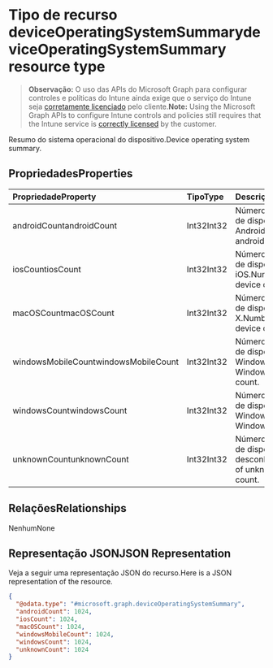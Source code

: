 # <a name="deviceoperatingsystemsummary-resource-type"></a><span data-ttu-id="03b8a-101">Tipo de recurso deviceOperatingSystemSummary</span><span class="sxs-lookup"><span data-stu-id="03b8a-101">deviceOperatingSystemSummary resource type</span></span>

> <span data-ttu-id="03b8a-102">**Observação:** O uso das APIs do Microsoft Graph para configurar controles e políticas do Intune ainda exige que o serviço do Intune seja [corretamente licenciado](https://go.microsoft.com/fwlink/?linkid=839381) pelo cliente.</span><span class="sxs-lookup"><span data-stu-id="03b8a-102">**Note:** Using the Microsoft Graph APIs to configure Intune controls and policies still requires that the Intune service is [correctly licensed](https://go.microsoft.com/fwlink/?linkid=839381) by the customer.</span></span>

<span data-ttu-id="03b8a-103">Resumo do sistema operacional do dispositivo.</span><span class="sxs-lookup"><span data-stu-id="03b8a-103">Device operating system summary.</span></span>
## <a name="properties"></a><span data-ttu-id="03b8a-104">Propriedades</span><span class="sxs-lookup"><span data-stu-id="03b8a-104">Properties</span></span>
|<span data-ttu-id="03b8a-105">Propriedade</span><span class="sxs-lookup"><span data-stu-id="03b8a-105">Property</span></span>|<span data-ttu-id="03b8a-106">Tipo</span><span class="sxs-lookup"><span data-stu-id="03b8a-106">Type</span></span>|<span data-ttu-id="03b8a-107">Descrição</span><span class="sxs-lookup"><span data-stu-id="03b8a-107">Description</span></span>|
|:---|:---|:---|
|<span data-ttu-id="03b8a-108">androidCount</span><span class="sxs-lookup"><span data-stu-id="03b8a-108">androidCount</span></span>|<span data-ttu-id="03b8a-109">Int32</span><span class="sxs-lookup"><span data-stu-id="03b8a-109">Int32</span></span>|<span data-ttu-id="03b8a-110">Número da contagem de dispositivos Android.</span><span class="sxs-lookup"><span data-stu-id="03b8a-110">Number of android device count.</span></span>|
|<span data-ttu-id="03b8a-111">iosCount</span><span class="sxs-lookup"><span data-stu-id="03b8a-111">iosCount</span></span>|<span data-ttu-id="03b8a-112">Int32</span><span class="sxs-lookup"><span data-stu-id="03b8a-112">Int32</span></span>|<span data-ttu-id="03b8a-113">Número da contagem de dispositivo iOS.</span><span class="sxs-lookup"><span data-stu-id="03b8a-113">Number of iOS device count.</span></span>|
|<span data-ttu-id="03b8a-114">macOSCount</span><span class="sxs-lookup"><span data-stu-id="03b8a-114">macOSCount</span></span>|<span data-ttu-id="03b8a-115">Int32</span><span class="sxs-lookup"><span data-stu-id="03b8a-115">Int32</span></span>|<span data-ttu-id="03b8a-116">Número da contagem de dispositivos Mac OS X.</span><span class="sxs-lookup"><span data-stu-id="03b8a-116">Number of Mac OS X device count.</span></span>|
|<span data-ttu-id="03b8a-117">windowsMobileCount</span><span class="sxs-lookup"><span data-stu-id="03b8a-117">windowsMobileCount</span></span>|<span data-ttu-id="03b8a-118">Int32</span><span class="sxs-lookup"><span data-stu-id="03b8a-118">Int32</span></span>|<span data-ttu-id="03b8a-119">Número da contagem de dispositivos móveis Windows.</span><span class="sxs-lookup"><span data-stu-id="03b8a-119">Number of Windows mobile device count.</span></span>|
|<span data-ttu-id="03b8a-120">windowsCount</span><span class="sxs-lookup"><span data-stu-id="03b8a-120">windowsCount</span></span>|<span data-ttu-id="03b8a-121">Int32</span><span class="sxs-lookup"><span data-stu-id="03b8a-121">Int32</span></span>|<span data-ttu-id="03b8a-122">Número da contagem de dispositivos Windows.</span><span class="sxs-lookup"><span data-stu-id="03b8a-122">Number of Windows device count.</span></span>|
|<span data-ttu-id="03b8a-123">unknownCount</span><span class="sxs-lookup"><span data-stu-id="03b8a-123">unknownCount</span></span>|<span data-ttu-id="03b8a-124">Int32</span><span class="sxs-lookup"><span data-stu-id="03b8a-124">Int32</span></span>|<span data-ttu-id="03b8a-125">Número da contagem de dispositivos desconhecidos.</span><span class="sxs-lookup"><span data-stu-id="03b8a-125">Number of unknown device count.</span></span>|

## <a name="relationships"></a><span data-ttu-id="03b8a-126">Relações</span><span class="sxs-lookup"><span data-stu-id="03b8a-126">Relationships</span></span>
<span data-ttu-id="03b8a-127">Nenhum</span><span class="sxs-lookup"><span data-stu-id="03b8a-127">None</span></span>
## <a name="json-representation"></a><span data-ttu-id="03b8a-128">Representação JSON</span><span class="sxs-lookup"><span data-stu-id="03b8a-128">JSON Representation</span></span>
<span data-ttu-id="03b8a-129">Veja a seguir uma representação JSON do recurso.</span><span class="sxs-lookup"><span data-stu-id="03b8a-129">Here is a JSON representation of the resource.</span></span>
<!--{
  "blockType": "resource",
  "@odata.type": "microsoft.graph.deviceOperatingSystemSummary"
}-->
``` json
{
  "@odata.type": "#microsoft.graph.deviceOperatingSystemSummary",
  "androidCount": 1024,
  "iosCount": 1024,
  "macOSCount": 1024,
  "windowsMobileCount": 1024,
  "windowsCount": 1024,
  "unknownCount": 1024
}
```



